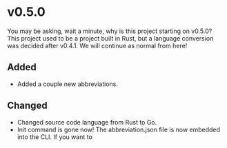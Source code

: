 # v0.5.0

You may be asking, wait a minute, why is this project starting on v0.5.0? <br>
This project used to be a project built in Rust, but a language conversion was decided after v0.4.1. We will continue as normal from here!

## Added

- Added a couple new abbreviations.

## Changed

- Changed source code language from Rust to Go.
- Init command is gone now! The abbreviation.json file is now embedded into the CLI. If you want to 